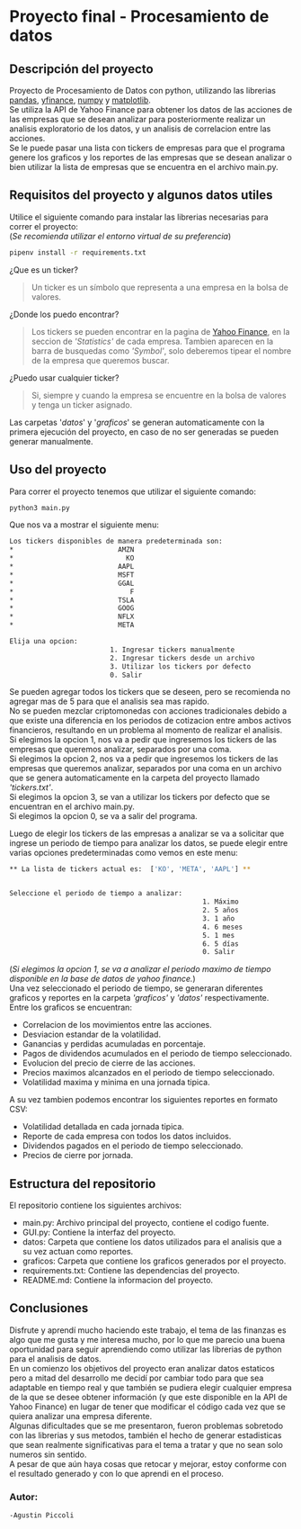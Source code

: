 # Proyecto final - Procesamiento de datos

## Descripción del proyecto

Proyecto de Procesamiento de Datos con python, utilizando las librerias [pandas](https://pandas.pydata.org/docs/), [yfinance](https://pypi.org/project/yfinance/), [numpy](https://numpy.org/doc/) y [matplotlib](https://matplotlib.org/).  
Se utiliza la API de Yahoo Finance para obtener los datos de las acciones de las empresas que se desean analizar para posteriormente realizar un analisis exploratorio de los datos, y un analisis de correlacion entre las acciones.    
Se le puede pasar una lista con tickers de empresas para que el programa genere los graficos y los reportes de las empresas que se desean analizar o bien utilizar la lista de empresas que se encuentra en el archivo main.py.  
## Requisitos del proyecto y algunos datos utiles
Utilice el siguiente comando para instalar las librerias necesarias para correr el proyecto:  
(*Se recomienda utilizar el entorno virtual de su preferencia*)
```bash
pipenv install -r requirements.txt
```
¿Que es un ticker?  
> Un ticker es un símbolo que representa a una empresa en la bolsa de valores.

¿Donde los puedo encontrar?  
> Los tickers se pueden encontrar en la pagina de [Yahoo Finance](https://finance.yahoo.com/), en la seccion de *'Statistics'* de cada empresa.
> Tambien aparecen en la barra de busquedas como *'Symbol'*, solo deberemos tipear el nombre de la empresa que queremos buscar. 

¿Puedo usar cualquier ticker?  
> Si, siempre y cuando la empresa se encuentre en la bolsa de valores y tenga un ticker asignado.  

Las carpetas '*datos*' y '*graficos*' se generan automaticamente con la primera ejecución del proyecto, en caso de no ser generadas se pueden generar manualmente.
## Uso del proyecto
Para correr el proyecto tenemos que utilizar el siguiente comando:
```bash
python3 main.py
```
Que nos va a mostrar el siguiente menu:
```bash
Los tickers disponibles de manera predeterminada son:
*                          AMZN
*                            KO
*                          AAPL
*                          MSFT
*                          GGAL
*                             F
*                          TSLA
*                          GOOG
*                          NFLX
*                          META

Elija una opcion: 
                         1. Ingresar tickers manualmente
                         2. Ingresar tickers desde un archivo
                         3. Utilizar los tickers por defecto
                         0. Salir
```
Se pueden agregar todos los tickers que se deseen, pero se recomienda no agregar mas de 5 para que el analisis sea mas rapido.  
No se pueden mezclar criptomonedas con acciones tradicionales debido a que existe una diferencia en los periodos de cotizacion entre ambos activos financieros, resultando en un problema al momento de realizar el analisis.  
Si elegimos la opcion 1, nos va a pedir que ingresemos los tickers de las empresas que queremos analizar, separados por una coma.  
Si elegimos la opcion 2, nos va a pedir que ingresemos los tickers de las empresas que queremos analizar, separados por una coma en un archivo que se genera automaticamente en la carpeta del proyecto llamado *'tickers.txt'*.  
Si elegimos la opcion 3, se van a utilizar los tickers por defecto que se encuentran en el archivo main.py.  
Si elegimos la opcion 0, se va a salir del programa.  

Luego de elegir los tickers de las empresas a analizar se va a solicitar que ingrese un periodo de tiempo para analizar los datos, se puede elegir entre varias opciones predeterminadas como vemos en este menu:  
```bash
** La lista de tickers actual es:  ['KO', 'META', 'AAPL'] **


Seleccione el periodo de tiempo a analizar:
                                                1. Máximo
                                                2. 5 años
                                                3. 1 año
                                                4. 6 meses
                                                5. 1 mes
                                                6. 5 días
                                                0. Salir
```  
(*Si elegimos la opcion 1, se va a analizar el periodo maximo de tiempo disponible en la base de datos de yahoo finance.*)  
Una vez seleccionado el periodo de tiempo, se generaran diferentes graficos y reportes en la carpeta *'graficos'* y *'datos'* respectivamente.  
Entre los graficos se encuentran:
- Correlacion de los movimientos entre las acciones.
- Desviacion estandar de la volatilidad.
- Ganancias y perdidas acumuladas en porcentaje.
- Pagos de dividendos acumulados en el periodo de tiempo seleccionado.  
- Evolucion del precio de cierre de las acciones.
- Precios maximos alcanzados en el periodo de tiempo seleccionado.
- Volatilidad maxima y minima en una jornada tipica.

A su vez tambien podemos encontrar los siguientes reportes en formato CSV:  
- Volatilidad detallada en cada jornada tipica.
- Reporte de cada empresa con todos los datos incluidos.
- Dividendos pagados en el periodo de tiempo seleccionado.
- Precios de cierre por jornada.



## Estructura del repositorio
El repositorio contiene los siguientes archivos:
- main.py: Archivo principal del proyecto, contiene el codigo fuente.
- GUI.py: Contiene la interfaz del proyecto.
- datos: Carpeta que contiene los datos utilizados para el analisis que a su vez actuan como reportes.
- graficos: Carpeta que contiene los graficos generados por el proyecto.
- requirements.txt: Contiene las dependencias del proyecto.
- README.md: Contiene la informacion del proyecto.

## Conclusiones
Disfrute y aprendí mucho haciendo este trabajo, el tema de las finanzas es algo que me gusta y me interesa mucho, por lo que me parecio una buena oportunidad para seguir aprendiendo como utilizar las librerias de python para el analisis de datos.  
En un comienzo los objetivos del proyecto eran analizar datos estaticos pero a mitad del desarrollo me decidí por cambiar todo para que sea adaptable en tiempo real y que también se pudiera elegir cualquier empresa de la que se desee obtener información (y que este disponible en la API de Yahoo Finance) en lugar de tener que modificar el código cada vez que se quiera analizar una empresa diferente.  
Algunas dificultades que se me presentaron, fueron problemas sobretodo con las librerias y sus metodos, también el hecho de generar estadisticas que sean realmente significativas para el tema a tratar y que no sean solo numeros sin sentido.  
A pesar de que aún haya cosas que retocar y mejorar, estoy conforme con el resultado generado y con lo que aprendi en el proceso.

### Autor:
    -Agustin Piccoli